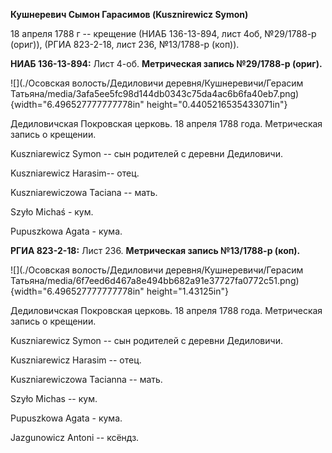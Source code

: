 **Кушнеревич Сымон Гарасимов (Kusznirewicz Symon)**

18 апреля 1788 г -- крещение (НИАБ 136-13-894, лист 4об, №29/1788-р
(ориг)), (РГИА 823-2-18, лист 236, №13/1788-р (коп)).

**НИАБ 136-13-894:** Лист 4-об. **Метрическая запись №29/1788-р
(ориг).**

![](./Осовская волость/Дедиловичи деревня/Кушнеревичи/Герасим Татьяна/media/3afa5ee5fc98d144db0343c75da4ac6b6fa40eb7.png){width="6.496527777777778in"
height="0.4405216535433071in"}

Дедиловичская Покровская церковь. 18 апреля 1788 года. Метрическая
запись о крещении.

Kuszniarewicz Symon -- сын родителей с деревни Дедиловичи.

Kuszniarewicz Harasim-- отец.

Kuszniarewiczowa Taciana -- мать.

Szyło Michaś - кум.

Pupuszkowa Agata - кума.

**РГИА 823-2-18:** Лист 236. **Метрическая запись №13/1788-р (коп).**

![](./Осовская волость/Дедиловичи деревня/Кушнеревичи/Герасим Татьяна/media/6f7eed6d467a8e494bb682a91e37727fa0772c51.png){width="6.496527777777778in"
height="1.43125in"}

Дедиловичская Покровская церковь. 18 апреля 1788 года. Метрическая
запись о крещении.

Kuszniarewicz Symon -- сын родителей с деревни Дедиловичи.

Kuszniarewicz Harasim -- отец.

Kuszniarewiczowa Tacianna -- мать.

Szyło Michas -- кум.

Pupuszkowa Agata - кума.

Jazgunowicz Antoni -- ксёндз.
